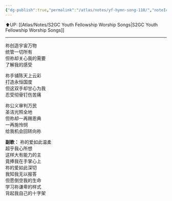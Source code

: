 ```yaml
---
{"dg-publish":true,"permalink":"/atlas/notes/yf-hymn-song-110/","noteIcon":""}
---
```


⬆️UP: [[Atlas/Notes/S2GC Youth Fellowship Worship Songs\|S2GC Youth Fellowship Worship Songs]]

---

祢创造宇宙万物  
统管一切所有  
但祢却关心我的需要  
了解我的感受  

祢手铺陈天上云彩  
打造永恒国度  
但这双手却甘心为我  
忍受彻骨钉伤苦痛  

祢公义审判万民  
圣洁光照全地  
但祢却一再赐恩典  
一再施怜悯  
给我机会回转向祢 

**副歌：**
祢的爱如此温柔  
超乎我心所想  
这样大有能力的主  
竟捧我在手掌心上  
祢的爱如此深切  
我知我无以报答  
但愿倒空我的生命  
学习祢谦卑的样式  
背起我自己的十字架  
